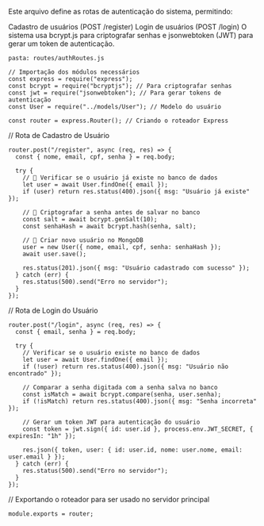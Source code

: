 Este arquivo define as rotas de autenticação do sistema, permitindo:

Cadastro de usuários (POST /register)
Login de usuários (POST /login)
O sistema usa bcrypt.js para criptografar senhas e jsonwebtoken (JWT) para gerar um token de autenticação.
```
pasta: routes/authRoutes.js
```
```
// Importação dos módulos necessários
const express = require("express");
const bcrypt = require("bcryptjs"); // Para criptografar senhas
const jwt = require("jsonwebtoken"); // Para gerar tokens de autenticação
const User = require("../models/User"); // Modelo do usuário

const router = express.Router(); // Criando o roteador Express
```
// Rota de Cadastro de Usuário
```
router.post("/register", async (req, res) => {
  const { nome, email, cpf, senha } = req.body;

  try {
    // 🔹 Verificar se o usuário já existe no banco de dados
    let user = await User.findOne({ email });
    if (user) return res.status(400).json({ msg: "Usuário já existe" });

    // 🔹 Criptografar a senha antes de salvar no banco
    const salt = await bcrypt.genSalt(10);
    const senhaHash = await bcrypt.hash(senha, salt);

    // 🔹 Criar novo usuário no MongoDB
    user = new User({ nome, email, cpf, senha: senhaHash });
    await user.save();

    res.status(201).json({ msg: "Usuário cadastrado com sucesso" });
  } catch (err) {
    res.status(500).send("Erro no servidor");
  }
});
```
// Rota de Login do Usuário
```
router.post("/login", async (req, res) => {
  const { email, senha } = req.body;

  try {
    // Verificar se o usuário existe no banco de dados
    let user = await User.findOne({ email });
    if (!user) return res.status(400).json({ msg: "Usuário não encontrado" });

    // Comparar a senha digitada com a senha salva no banco
    const isMatch = await bcrypt.compare(senha, user.senha);
    if (!isMatch) return res.status(400).json({ msg: "Senha incorreta" });

    // Gerar um token JWT para autenticação do usuário
    const token = jwt.sign({ id: user.id }, process.env.JWT_SECRET, { expiresIn: "1h" });

    res.json({ token, user: { id: user.id, nome: user.nome, email: user.email } });
  } catch (err) {
    res.status(500).send("Erro no servidor");
  }
});
```
// Exportando o roteador para ser usado no servidor principal
```
module.exports = router;
```
